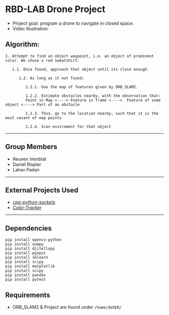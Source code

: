 # RBD-LAB Drone Project
- Project goal: program a drone to navigate in closed space.
- Video illustration: 

## Algorithm:
```
1. Attempt to find an object waypoint, i.e. an object of prominent color. We chose a red sweatshirt.

   1.1. Once found, approach that object until its close enough.
      
      1.2. As long as it not found: 
      
         1.2.1. Use the map of features given by ORB_SLAM2. 

         1.2.2. Estimate obstacles nearby, with the observation that:
         Point in Map <----> Feature in frame <---->  Feature of some object <----> Part of an obstacle

         1.2.3. Thus, go to the location nearby, such that it is the most vacant of map points

         1.2.4. Scan enviroment for that object
```
---
## Group Members
- Reuven Veinblat
- Daniel Rispler
- Lahav Padan
---
## External Projects Used
- [_cpp-python-sockets_](https://github.com/johnathanchiu/cpp-python-sockets)
- [_Color-Tracker_](https://github.com/gaborvecsei/Color-Tracker)
---
## Dependencies
```
pip install opencv-python
pip install numpy
pip install djitellopy
pip install pynput
pip install sklearn
pip install scipy
pip install matplotlib
pip install scipy
pip install pandas
pip install pytest
```

## Requirements
- ORB_SLAM2 & Project are found under ```/home/$USER/```

